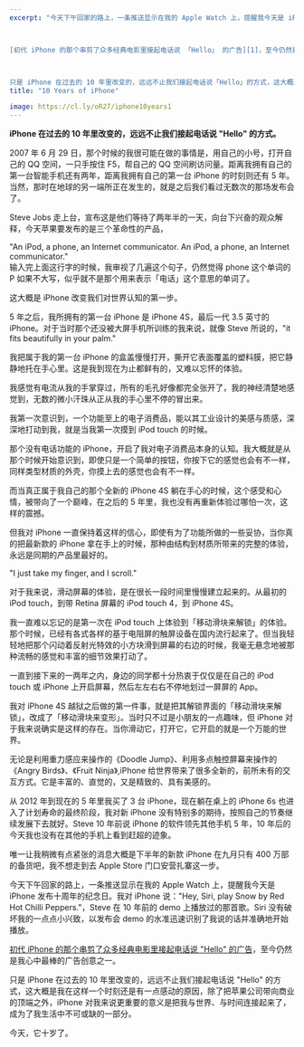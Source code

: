 ```yaml
---
excerpt: "今天下午回家的路上，一条推送显示在我的 Apple Watch 上，提醒我今天是 iPhone 发布十周年的纪念日。我对 iPhone 说：「Hey, Siri, play Snow by Red Hot Chilli Peppers.」，Steve 在 10 年前的 demo 上播放过的那首歌。Siri 没有破坏我的一点点小兴致，以发布会 demo 的水准迅速识别了我说的话并准确地开始播放。



[初代 iPhone 的那个串剪了众多经典电影里接起电话说 「Hello」 的广告][1]，至今仍然是我心中最棒的广告创意之一。



只是 iPhone 在过去的 10 年里改变的，远远不止我们接起电话说「Hello」的方式，这大概是我在这样一个时刻还是有一点感动的原因，除了把苹果公司带向商业的顶端之外，iPhone 对我来说更重要的意义是把我与世界、与时间连接起来了，成为了我生活中不可或缺的一部分。"
title: "10 Years of iPhone"

image: https://cl.ly/oR27/iphone10years1
---
```



__iPhone 在过去的 10 年里改变的，远远不止我们接起电话说 "Hello" 的方式。__

2007 年 6 月 29 日，那个时候的我很可能在做的事情是，用自己的小号，打开自己的 QQ 空间，一只手按住 F5，帮自己的 QQ 空间刷访问量。距离我拥有自己的第一台智能手机还有两年，距离我拥有自己的第一台 iPhone 的时刻则还有 5 年。  
当然，那时在地球的另一端所正在发生的，就是之后我们看过无数次的那场发布会了。

Steve Jobs 走上台，宣布这是他们等待了两年半的一天，向台下兴奋的观众解释，今天苹果要发布的是三个革命性的产品，

"An iPod, a phone, an Internet communicator. An iPod, a phone, an Internet communicator."  
输入完上面这行字的时候，我审视了几遍这个句子，仍然觉得 phone 这个单词的 P 如果不大写，似乎就不是那个用来表示「电话」这个意思的单词了。

这大概是 iPhone 改变我们对世界认知的第一步。

5 年之后，我所拥有的第一台 iPhone 是 iPhone 4S，最后一代 3.5 英寸的 iPhone。对于当时那个还没被大屏手机所训练的我来说，就像 Steve 所说的，"it fits beautifully in your palm."

我把属于我的第一台 iPhone 的盒盖慢慢打开，撕开它表面覆盖的塑料膜，把它静静地托在手心里。这是我到现在为止都鲜有的，又难以忘怀的体验。

我感觉有电流从我的手掌穿过，所有的毛孔好像都完全张开了，我的神经清楚地感觉到，无数的微小汗珠从正从我的手心里不停的冒出来。

我第一次意识到，一个功能至上的电子消费品，能以其工业设计的美感与质感，深深地打动到我，就是当我第一次摸到 iPod touch 的时候。

那个没有电话功能的 iPhone，开启了我对电子消费品本身的认知。我大概就是从那个时候开始意识到，即使只是一个简单的按钮，你按下它的感觉也会有不一样，同样类型材质的外壳，你摸上去的感觉也会有不一样。

而当真正属于我自己的那个全新的 iPhone 4S 躺在手心的时候，这个感受和心情，被带向了一个巅峰，在之后的 5 年里，我也没有再重新体验过哪怕一次，这样的震撼。

但我对 iPhone 一直保持着这样的信心，即使有为了功能所做的一些妥协，当你真的把最新款的 iPhone 拿在手上的时候，那种由结构到材质所带来的完整的体验，永远是同期的产品里最好的。

"I just take my finger, and I scroll."

对于我来说，滑动屏幕的体验，是在很长一段时间里慢慢建立起来的。从最初的 iPod touch，到带 Retina 屏幕的 iPod touch 4，到 iPhone 4S。

我一直难以忘记的是第一次在 iPod touch 上体验到「移动滑块来解锁」的体验。那个时候，已经有各式各样的基于电阻屏的触屏设备在国内流行起来了。但当我轻轻地把那个闪动着反射光特效的小方块滑到屏幕的右边的时候，我毫无悬念地被那种流畅的感觉和丰富的细节效果打动了。

一直到接下来的一两年之内，身边的同学都十分热衷于仅仅是在自己的 iPod touch 或 iPhone 上开启屏幕，然后左左右右不停地划过一屏屏的 App。

我对 iPhone 4S 越狱之后做的第一件事，就是把其解锁界面的「移动滑块来解锁」，改成了「移动滑块来变形」。当时只不过是小朋友的一点趣味，但 iPhone 对于我来说确实是这样的存在。当你滑动它，打开它，它开启的就是一个万能的世界。

无论是利用重力感应来操作的《Doodle Jump》、利用多点触控屏幕来操作的《Angry Birds》、《Fruit Ninja》,iPhone 给世界带来了很多全新的，前所未有的交互方式。它是丰富的、直觉的，又是精致的、具有美感的。

从 2012 年到现在的 5 年里我买了 3 台 iPhone，现在躺在桌上的 iPhone 6s 也进入了计划寿命的最终阶段，我对新 iPhone 没有特别多的期待，按照自己的节奏继续发展下去就好。Steve 10 年前说 iPhone 的软件领先其他手机 5 年，10 年后的今天我也没有在其他的手机上看到赶超的迹象。

唯一让我稍微有点紧张的消息大概是下半年的新款 iPhone 在九月只有 400 万部的备货吧，我不想走到去 Apple Store 门口安营扎寨这一步。

今天下午回家的路上，一条推送显示在我的 Apple Watch 上，提醒我今天是 iPhone 发布十周年的纪念日。我对 iPhone 说："Hey, Siri, play Snow by Red Hot Chilli Peppers."，Steve 在 10 年前的 demo 上播放过的那首歌。Siri 没有破坏我的一点点小兴致，以发布会 demo 的水准迅速识别了我说的话并准确地开始播放。

[初代 iPhone 的那个串剪了众多经典电影里接起电话说 "Hello" 的广告][2]，至今仍然是我心中最棒的广告创意之一。

只是 iPhone 在过去的 10 年里改变的，远远不止我们接起电话说 "Hello" 的方式，这大概是我在这样一个时刻还是有一点感动的原因，除了把苹果公司带向商业的顶端之外，iPhone 对我来说更重要的意义是把我与世界、与时间连接起来了，成为了我生活中不可或缺的一部分。

今天，它十岁了。

[1]:	https://www.youtube.com/watch?v=mmiWTKZzBLY
[2]:	https://www.youtube.com/watch?v=mmiWTKZzBLY